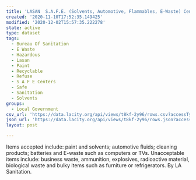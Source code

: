 ```yaml
---
title: 'LASAN  S.A.F.E. (Solvents, Automotive, Flammables, E-Waste) Centers'
created: '2020-11-10T17:52:35.149425'
modified: '2020-12-02T15:57:35.222278'
state: active
type: dataset
tags:
  - Bureau Of Sanitation
  - E Waste
  - Hazardous
  - Lasan
  - Paint
  - Recyclable
  - Refuse
  - S A F E Centers
  - Safe
  - Sanitation
  - Solvents
groups:
  - Local Government
csv_url: 'https://data.lacity.org/api/views/t8kf-2y96/rows.csv?accessType=DOWNLOAD'
json_url: 'https://data.lacity.org/api/views/t8kf-2y96/rows.json?accessType=DOWNLOAD'
layout: post

---
```

Items accepted include: paint and solvents; automotive fluids; cleaning products; batteries and E-waste such as computers or TVs. Unacceptable items include: business waste, ammunition, explosives, radioactive material, biological waste and bulky items such as furniture or refrigerators.  By LA Sanitation.
